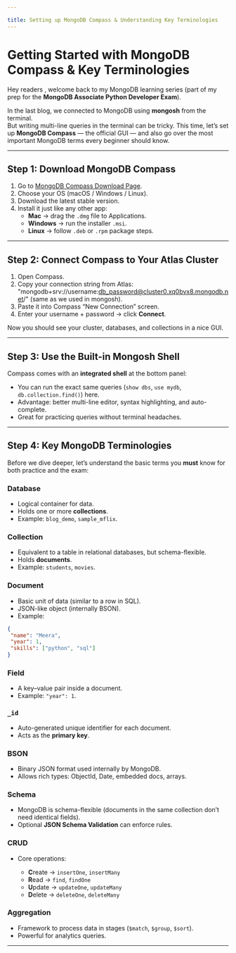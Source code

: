 ```yaml
---

title: Setting up MongoDB Compass & Understanding Key Terminologies
---
```


#  Getting Started with MongoDB Compass & Key Terminologies

Hey readers , welcome back to my MongoDB learning series (part of my prep for the **MongoDB Associate Python Developer Exam**).  

In the last blog, we connected to MongoDB using **mongosh** from the terminal.  
But writing multi-line queries in the terminal can be tricky. This time, let’s set up **MongoDB Compass** — the official GUI — and also go over the most important MongoDB terms every beginner should know.

---

##  Step 1: Download MongoDB Compass

1. Go to [MongoDB Compass Download Page](https://www.mongodb.com/try/download/compass).
2. Choose your OS (macOS / Windows / Linux).
3. Download the latest stable version.
4. Install it just like any other app:
   - **Mac** → drag the `.dmg` file to Applications.
   - **Windows** → run the installer `.msi`.
   - **Linux** → follow `.deb` or `.rpm` package steps.

---

##  Step 2: Connect Compass to Your Atlas Cluster

1. Open Compass.  
2. Copy your connection string from Atlas: "mongodb+srv://username:db_password@cluster0.xq0bvx8.mongodb.net/"
(same as we used in mongosh).  
3. Paste it into Compass “New Connection” screen.  
4. Enter your username + password → click **Connect**.  

Now you should see your cluster, databases, and collections in a nice GUI.

---

##  Step 3: Use the Built-in Mongosh Shell

Compass comes with an **integrated shell** at the bottom panel:
- You can run the exact same queries (`show dbs`, `use mydb`, `db.collection.find()`) here.  
- Advantage: better multi-line editor, syntax highlighting, and auto-complete.  
- Great for practicing queries without terminal headaches.  

---

##  Step 4: Key MongoDB Terminologies

Before we dive deeper, let’s understand the basic terms you **must** know for both practice and the exam:

###  Database
- Logical container for data.
- Holds one or more **collections**.
- Example: `blog_demo`, `sample_mflix`.

###  Collection
- Equivalent to a table in relational databases, but schema-flexible.
- Holds **documents**.
- Example: `students`, `movies`.

###  Document
- Basic unit of data (similar to a row in SQL).
- JSON-like object (internally BSON).
- Example:
```json
{
 "name": "Meera",
 "year": 1,
 "skills": ["python", "sql"]
}
````

### Field

* A key–value pair inside a document.
* Example: `"year": 1`.

### `_id`

* Auto-generated unique identifier for each document.
* Acts as the **primary key**.

### BSON

* Binary JSON format used internally by MongoDB.
* Allows rich types: ObjectId, Date, embedded docs, arrays.

### Schema

* MongoDB is schema-flexible (documents in the same collection don’t need identical fields).
* Optional **JSON Schema Validation** can enforce rules.

### CRUD

* Core operations:

  * **C**reate → `insertOne`, `insertMany`
  * **R**ead → `find`, `findOne`
  * **U**pdate → `updateOne`, `updateMany`
  * **D**elete → `deleteOne`, `deleteMany`

### Aggregation

* Framework to process data in stages (`$match`, `$group`, `$sort`).
* Powerful for analytics queries.

---

